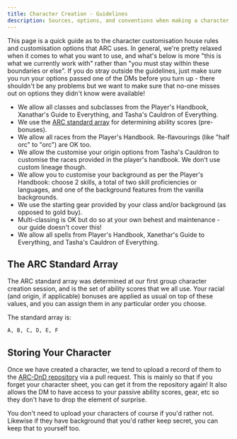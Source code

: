 ```yaml
---
title: Character Creation - Guidelines
description: Sources, options, and conventions when making a character for ARC DnD.
---
```


This page is a quick guide as to the character customisation house rules and customisation options that ARC uses.
In general, we're pretty relaxed when it comes to what you want to use, and what's below is more "this is what we currently work with" rather than "you must stay within these boundaries or else".
If you do stray outside the guidelines, just make sure you run your options passed one of the DMs before you turn up - there shouldn't be any problems but we want to make sure that no-one misses out on options they didn't know were available!

- We allow all classes and subclasses from the Player's Handbook, Xanathar's Guide to Everything, and Tasha's Cauldron of Everything.
- We use the [ARC standard array](#the-arc-standard-array) for determining ability scores (pre-bonuses).
- We allow all races from the Player's Handbook. Re-flavourings (like "half orc" to "orc") are OK too.
- We allow the customise your origin options from Tasha's Cauldron to customise the races provided in the player's handbook. We don't use custom lineage though.
- We allow you to customise your background as per the Player's Handbook: choose 2 skills, a total of two skill proficiencies or languages, and one of the background features from the vanilla backgrounds.
- We use the starting gear provided by your class and/or background (as opposed to gold buy).
- Multi-classing is OK but do so at your own behest and maintenance - our guide doesn't cover this!
- We allow all spells from Player's Handbook, Xanethar's Guide to Everything, and Tasha's Cauldron of Everything.

## The ARC Standard Array

The ARC standard array was determined at our first group character creation session, and is the set of ability scores that we all use.
Your racial (and origin, if applicable) bonuses are applied as usual on top of these values, and you can assign them in any particular order you choose.

The standard array is:

```bash
A, B, C, D, E, F
```

## Storing Your Character

Once we have created a character, we tend to upload a record of them to the [ARC-DnD repository](https://github.com/willGraham01/ARC-DnD) via a pull request.
This is mainly so that if you forget your character sheet, you can get it from the repository again!
It also allows the DM to have access to your passive ability scores, gear, etc so they don't have to drop the element of surprise.

You don't need to upload your characters of course if you'd rather not.
Likewise if they have background that you'd rather keep secret, you can keep that to yourself too.
